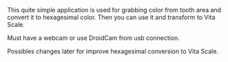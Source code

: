 This quite simple application is used for grabbing color from tooth area and convert it to hexagesimal color. Then you can use it and transform to Vita Scale.

Must have a webcam or use DroidCam from usb connection.

Possibles changes later for improve hexagesimal conversion to Vita Scale.
